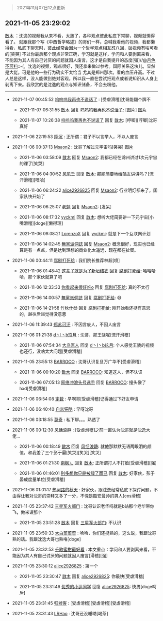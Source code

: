 > 2021年11月07日12点更新
<link rel="stylesheet" href="https://cdn.jsdelivr.net/gh/taotie6/sampleJSON@main/css/photo_show.css">
<meta name="referrer" content="no-referrer" />


 ## 2021-11-05 23:29:02 

 [㪚木](https://www.coolapk.com/feed/31249721?shareKey=NzJiYjhiY2U1YWNiNjE4NTU1MTA~) ：沈逸的视频我从来不看，太熟了，各种观点彼此私底下常聊，视频就懒得看了。
就跟我那个写《中西哲学略述》的哥们一样，总喊我看他的视频，我都懒得看，私底下聊天时，彼此经常会因为一个哲学观点相互怼八回，破视频有啥可看的[笑哭]
不过你最后那个观点非常正确，学习就是这样，学问和人要剥离来看<!--break-->，不能因为其人有自己讨厌的问题就因人废言，这才是自我提升的态度[强]//<a class="feed-link-uname" href="/u/月色不可扫">@月色不可扫</a>::-(，沈逸的视频，观点很好，我还拿来做过参考。国际关系这块儿，显然是大佬。可是他的一些行为确实不太恰当 尤其是郑州那次。看的血压升高。不过 人总是这样，没人能做到绝对客观。所以我一直在尝试把观点或者说知识从人身上剥离下来。我欣赏的是沈逸的观点与知识储备，不会去粉他。 

<div class="album">
</div>

 ------- 

- 2021-11-07 00:45:52 [呜呜呜我再也不说话了](uid=897110) : [受虐滑稽]沈哥能翻个牌不 

    - 2021-11-07 06:31:55 [㪚木](uid=1081091) 回复 [呜呜呜我再也不说话了](uid=897110): [图片] [图片](http://image.coolapk.com/feed/2020/1106/17/3103750_6030_6654@896x950.gif)

    - 2021-11-07 10:26:38 [呜呜呜我再也不说话了](uid=897110) 回复 [㪚木](uid=1081091): [哼唧][哼唧]沈哥真好 

- 2021-11-06 22:19:53 [陸沉](uid=1527530) : 正所谓：君子不以言举人，不以人废言 

- 2021-11-06 00:37:13 [Msaon2](uid=3407679) : 沈哥了解过元宇宙吗[笑哭] [图片](http://image.coolapk.com/feed/2021/1106/00/3407679_06d5f31c_0232_2256@1080x1837.jpeg)

    - 2021-11-06 03:58:09 [㪚木](uid=1081091) 回复 [Msaon2](uid=3407679): 我都已经在滁州讲过1次元宇宙的课了[笑哭] 

    - 2021-11-06 04:30:52 [风见壬](uid=1512297) 回复 [㪚木](uid=1081091): 那能简要地给酷友讲讲吗？[流汗滑稽][嘿哈] 

    - 2021-11-06 06:24:22 [alice2926825](uid=1064232) 回复 [Msaon2](uid=3407679): 行业明灯都来了，国家队快开始了 

    - 2021-11-06 06:25:07 [老魁](uid=1703096) 回复 [Msaon2](uid=3407679): [发呆] 

    - 2021-11-06 08:17:32 [yyckmi](uid=2884622) 回复 [㪚木](uid=1081091): 想听大佬简要讲一下元宇宙[小嘴滑稽][doge][懒得理] 

    - 2021-11-06 09:08:21 [LorenzoX](uid=645650) 回复 [yyckmi](uid=2884622): 就是下一个互联网计划 

    - 2021-11-06 14:02:45 [無黨派侗誌](uid=963651) 回复 [Msaon2](uid=3407679): 概念很好，现实也已经算是有一点点，但是达到理想的商业化太遥远，现在都在扯蛋。 

- 2021-11-06 00:44:11 [腐剧打死给](uid=1391153) : 我们院长推荐林超[喷] 

    - 2021-11-06 01:48:42 [这辈子就是为了新垣结衣](uid=1709428) 回复 [腐剧打死给](uid=1391153): 哈哈哈哈，那个家伙就算了吧 

    - 2021-11-06 12:33:33 [你看起来很好吃o](uid=984053) 回复 [腐剧打死给](uid=1391153): 真的不太行 

    - 2021-11-06 14:00:57 [無黨派侗誌](uid=963651) 回复 [腐剧打死给](uid=1391153): 😅 

    - 2021-11-06 14:21:58 [竹秋什叁](uid=2319428) 回复 [腐剧打死给](uid=1391153): 刚开始看还挺有意思的，越往后越觉得没意思 

- 2021-11-06 11:39:43 [郑苏可汗](uid=678781) : 不因言废人，不因人废言 

- 2021-11-06 01:21:38 [d丶I丶b玖月](uid=2952537) : 沈哥，那王骁呢[流汗滑稽] 

    - 2021-11-06 07:54:34 [大鸟医人](uid=1511304) 回复 [d丶I丶b玖月](uid=2952537): 个人感觉王骁的视频也还行，没啥太大问题[受虐滑稽] 

- 2021-11-05 23:55:13 [BARROCO](uid=838399) : 沈哥认识复旦万广华不[受虐滑稽] 

    - 2021-11-06 00:10:20 [㪚木](uid=1081091) 回复 [BARROCO](uid=838399): 知道这人，但不认识 

    - 2021-11-06 07:05:13 [网络冲浪头号选手](uid=1864467) 回复 [BARROCO](uid=838399): 撞头像了hxd[受虐滑稽] 

- 2021-11-06 06:54:08 [定数](uid=5774495) : 早啊哥[受虐滑稽]记得通过下好友申请 

- 2021-11-06 06:40:40 [自恋狂酷](uid=1557802) : 早呀沈哥 

- 2021-11-06 03:18:55 [莫奇](uid=131936) : 私下聊。。。熟透了 

- 2021-11-06 00:12:30 [风恬浪静](uid=2415886) : [受虐滑稽]之前一直认为沈哥就是沈逸大佬... 

    - 2021-11-06 00:18:49 [㪚木](uid=1081091) 回复 [风恬浪静](uid=2415886): 就他那默默无语两眼泪的颜值，和我差了三个彭于晏[笑哭][笑哭][笑哭] 

    - 2021-11-06 01:21:30 [南枫乀](uid=764080) 回复 [㪚木](uid=1081091): 正所谓打人不打脸[受虐滑稽][强] 

    - 2021-11-06 01:46:01 [别多想你只是被绿了而已](uid=3082855) 回复 [㪚木](uid=1081091): 好家伙，彭于晏成度量单位[受虐滑稽] 

- 2021-11-06 01:01:17 [热河路的秋天](uid=4039760) : 好家伙，跟沈逸经常私底下探讨问题，不由得让我对沈哥的崇拜又多了一分，不愧是酷安最帅的男人[cos滑稽] 

- 2021-11-05 23:37:42 [三星军火部门](uid=2354553) : 沈哥认识老华吗就是b站那个老华带你飞，做米课那个 

    - 2021-11-05 23:51:28 [㪚木](uid=1081091) 回复 [三星军火部门](uid=2354553): 不认识 

- 2021-11-05 23:50:33 [大白菜菜菜](uid=2081020) : 哈哈，你们还挺熟的，这么说，我跟沈哥熟的话。我跟沈逸大哥也熟咯[doge] 

- 2021-11-05 23:32:53 [千歌蜜柑最好看](uid=1256624) : 本文重点：学问和人要剥离来看，不能因为其人有自己讨厌的问题就因人废言[滑稽][强] 

- 2021-11-05 23:30:12 [alice2926825](uid=1064232) : 第一个 

    - 2021-11-05 23:30:47 [㪚木](uid=1081091) 回复 [alice2926825](uid=1064232): 你最快[受虐滑稽] 

    - 2021-11-05 23:31:49 [优秀的小达同学](uid=3114536) 回复 [alice2926825](uid=1064232): 快男[doge呵斥] 

- 2021-11-05 23:31:45 [归墟客](uid=3287587) : [受虐滑稽][受虐滑稽][受虐滑稽] 

- 2021-11-05 23:31:43 [LRHao](uid=1388196) : 沈哥还没睡呐[喝茶] 

